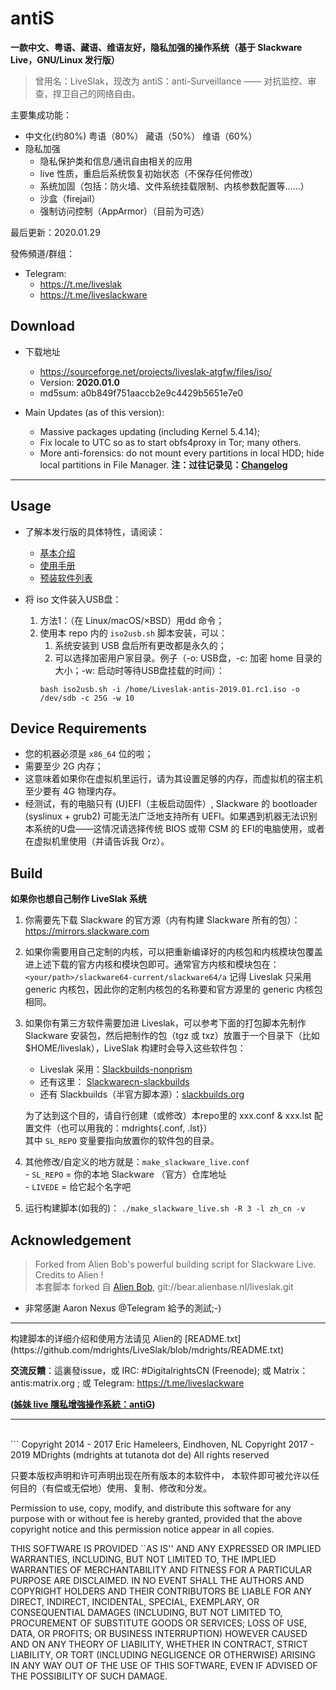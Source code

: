 # antiS
**一款中文、粤语、藏语、维语友好，隐私加强的操作系统（基于 Slackware Live，GNU/Linux 发行版）**

> 曾用名：LiveSlak，现改为 antiS：anti-Surveillance —— 对抗监控、审查，捍卫自己的网络自由。  


主要集成功能：  
  - 中文化(约80%) 粤语（80%） 藏语（50%） 维语（60%）
  - 隐私加强
    - 隐私保护类和信息/通讯自由相关的应用
	- live 性质，重启后系统恢复初始状态（不保存任何修改）
    - 系统加固（包括：防火墙、文件系统挂载限制、内核参数配置等……）
	- 沙盒（firejail）
	- 强制访问控制（AppArmor）（目前为可选）

最后更新：2020.01.29  

發佈頻道/群组：	
- Telegram: 
	- https://t.me/liveslak    
	- https://t.me/liveslackware      


## Download

- 下载地址 
	- https://sourceforge.net/projects/liveslak-atgfw/files/iso/
	- Version: **2020.01.0**    
	- md5sum: a0b849f751aaccb2e9c4429b5651e7e0

- Main Updates (as of this version):
	- Massive packages updating (including Kernel 5.4.14); 
	- Fix locale to UTC so as to start obfs4proxy in Tor; many others.
	- More anti-forensics: do not mount every partitions in local HDD; hide local partitions in File Manager.
**注：过往记录见：[Changelog](https://github.com/mdrights/LiveSlak/blob/mdrights/Changelog)**
<hr>

## Usage

- 了解本发行版的具体特性，请阅读：    
	- [基本介绍](https://mdrights.github.io/os-observe/Liveslak-intro/)
	- [使用手册](https://github.com/mdrights/LiveSlak/blob/V1.3.0/skel/Desktop/LiveSlak-Users-Guide.md)
	- [预装软件列表](https://github.com/mdrights/LiveSlak/blob/V1.3.0/pkglists/mdrights-xfce.lst)

- 将 iso 文件装入USB盘：
	1. 方法1：（在 Linux/macOS/×BSD）用dd 命令；
	2. 使用本 repo 内的 `iso2usb.sh` 脚本安装，可以：
		1. 系统安装到 USB 盘后所有更改都是永久的；
		2. 可以选择加密用户家目录。例子（-o: USB盘，-c: 加密 home 目录的大小；-w: 启动时等待USB盘挂载的时间）：
		```
		bash iso2usb.sh -i /home/Liveslak-antis-2019.01.rc1.iso -o /dev/sdb -c 25G -w 10
		```


## Device Requirements

- 您的机器必须是 `x86_64` 位的啦；
- 需要至少 2G 内存；
- 这意味着如果你在虚拟机里运行，请为其设置足够的内存，而虚拟机的宿主机至少要有 4G 物理内存。
- 经测试，有的电脑只有 (U)EFI（主板启动固件）, Slackware 的 bootloader (syslinux + grub2) 可能无法广泛地支持所有 UEFI。如果遇到机器无法识别本系统的U盘——这情况请选择传统 BIOS 或带 CSM 的 EFI的电脑使用，或者在虚拟机里使用（并请告诉我 Orz）。



## Build

**如果你也想自己制作 LiveSlak 系统**   

1. 你需要先下载 Slackware 的官方源（内有构建 Slackware 所有的包）：https://mirrors.slackware.com  

2. 如果你需要用自己定制的内核，可以把重新编译好的内核包和内核模块包覆盖进上述下载的官方内核和模块包即可。通常官方内核和模块包在：`<your/path>/slackware64-current/slackware64/a`   记得 Liveslak 只采用 generic 内核包，因此你的定制内核包的名称要和官方源里的 generic 内核包相同。

3. 如果你有第三方软件需要加进 Liveslak，可以参考下面的打包脚本先制作 Slackware 安装包，然后把制作的包（tgz 或 txz）放置于一个目录下（比如 $HOME/liveslak），LiveSlak 构建时会导入这些软件包：

    - Liveslak 采用：[Slackbuilds-nonprism](https://github.com/mdrights/Slackbuilds-nonprism) 
    - 还有这里： [Slackwarecn-slackbuilds](https://github.com/slackwarecn-slackbuilds)
	- 还有 Slackbuilds（半官方脚本源）：[slackbuilds.org](https://slackbuilds.org)

    为了达到这个目的，请自行创建（或修改）本repo里的 xxx.conf & xxx.lst 配置文件（也可以用我的：mdrights{.conf, .lst}）   
    其中 `SL_REPO` 变量要指向放置你的软件包的目录。

4. 其他修改/自定义的地方就是：`make_slackware_live.conf`   
        - `SL_REPO` = 你的本地 Slackware （官方）仓库地址  
        - `LIVEDE`  = 给它起个名字吧  

5. 运行构建脚本(如我的)：
	`./make_slackware_live.sh -R 3 -l zh_cn -v`  


## Acknowledgement

> Forked from Alien Bob's powerful building script for Slackware Live. Credits to Alien !    
> 本套脚本 forked 自 [Alien Bob](http://www.slackware.com/%7Ealien/liveslak/), git://bear.alienbase.nl/liveslak.git
- 非常感謝 Aaron Nexus @Telegram 給予的測試;-) 

<hr>
构建脚本的详细介绍和使用方法请见 Alien的 [README.txt](https://github.com/mdrights/LiveSlak/blob/mdrights/README.txt)   

**交流反饋**：這裏發issue，或 IRC: #DigitalrightsCN (Freenode); 或 Matrix：antis:matrix.org ; 或 Telegram:  https://t.me/liveslackware   

**([姊妹 live 隱私增強操作系統：antiG](https://github.com/mdrights/antiG))**

<hr>
<br />
```
Copyright 2014 - 2017 Eric Hameleers, Eindhoven, NL  
Copyright 2017 - 2019 MDrights (mdrights at tutanota dot de)  
All rights reserved  

只要本版权声明和许可声明出现在所有版本的本软件中，
本软件即可被允许以任何目的（有偿或无偿地）使用、复制、修改和分发。  

   Permission to use, copy, modify, and distribute this software for
   any purpose with or without fee is hereby granted, provided that
   the above copyright notice and this permission notice appear in all
   copies.

   THIS SOFTWARE IS PROVIDED ``AS IS'' AND ANY EXPRESSED OR IMPLIED
   WARRANTIES, INCLUDING, BUT NOT LIMITED TO, THE IMPLIED WARRANTIES OF
   MERCHANTABILITY AND FITNESS FOR A PARTICULAR PURPOSE ARE DISCLAIMED.
   IN NO EVENT SHALL THE AUTHORS AND COPYRIGHT HOLDERS AND THEIR
   CONTRIBUTORS BE LIABLE FOR ANY DIRECT, INDIRECT, INCIDENTAL,
   SPECIAL, EXEMPLARY, OR CONSEQUENTIAL DAMAGES (INCLUDING, BUT NOT
   LIMITED TO, PROCUREMENT OF SUBSTITUTE GOODS OR SERVICES; LOSS OF
   USE, DATA, OR PROFITS; OR BUSINESS INTERRUPTION) HOWEVER CAUSED AND
   ON ANY THEORY OF LIABILITY, WHETHER IN CONTRACT, STRICT LIABILITY,
   OR TORT (INCLUDING NEGLIGENCE OR OTHERWISE) ARISING IN ANY WAY OUT
   OF THE USE OF THIS SOFTWARE, EVEN IF ADVISED OF THE POSSIBILITY OF
   SUCH DAMAGE.
``` 

